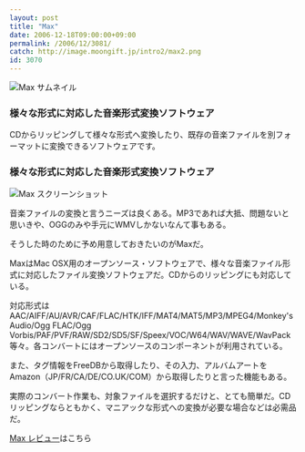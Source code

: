 ```yaml
---
layout: post
title: "Max"
date: 2006-12-18T09:00:00+09:00
permalink: /2006/12/3081/
catch: http://image.moongift.jp/intro2/max2.png
id: 3070
---
```

 ![Max サムネイル](http://image.moongift.jp/intro2/max2.t.png "Max サムネイル")
  

### 様々な形式に対応した音楽形式変換ソフトウェア
  
CDからリッピングして様々な形式へ変換したり、既存の音楽ファイルを別フォーマットに変換できるソフトウェアです。  
<!--more-->  

### 様々な形式に対応した音楽形式変換ソフトウェア
  

![Max スクリーンショット](http://image.moongift.jp/intro2/max2.png "Max スクリーンショット")

  

音楽ファイルの変換と言うニーズは良くある。MP3であれば大抵、問題ないと思いきや、OGGのみや手元にWMVしかないなんて事もある。

  

そうした時のために予め用意しておきたいのがMaxだ。

  

MaxはMac OSX用のオープンソース・ソフトウェアで、様々な音楽ファイル形式に対応したファイル変換ソフトウェアだ。CDからのリッピングにも対応している。

  

対応形式はAAC/AIFF/AU/AVR/CAF/FLAC/HTK/IFF/MAT4/MAT5/MP3/MPEG4/Monkey's Audio/Ogg FLAC/Ogg Vorbis/PAF/PVF/RAW/SD2/SD5/SF/Speex/VOC/W64/WAV/WAVE/WavPack等々。各コンバートにはオープンソースのコンポーネントが利用されている。

  

また、タグ情報をFreeDBから取得したり、その入力、アルバムアートをAmazon（JP/FR/CA/DE/CO.UK/COM）から取得したりと言った機能もある。

  

実際のコンバート作業も、対象ファイルを選択するだけと、とても簡単だ。CDリッピングならともかく、マニアックな形式への変換が必要な場合などは必需品だ。

  

[Max レビュー](http://oss.moongift.jp/review/i-3085.html)はこちら

